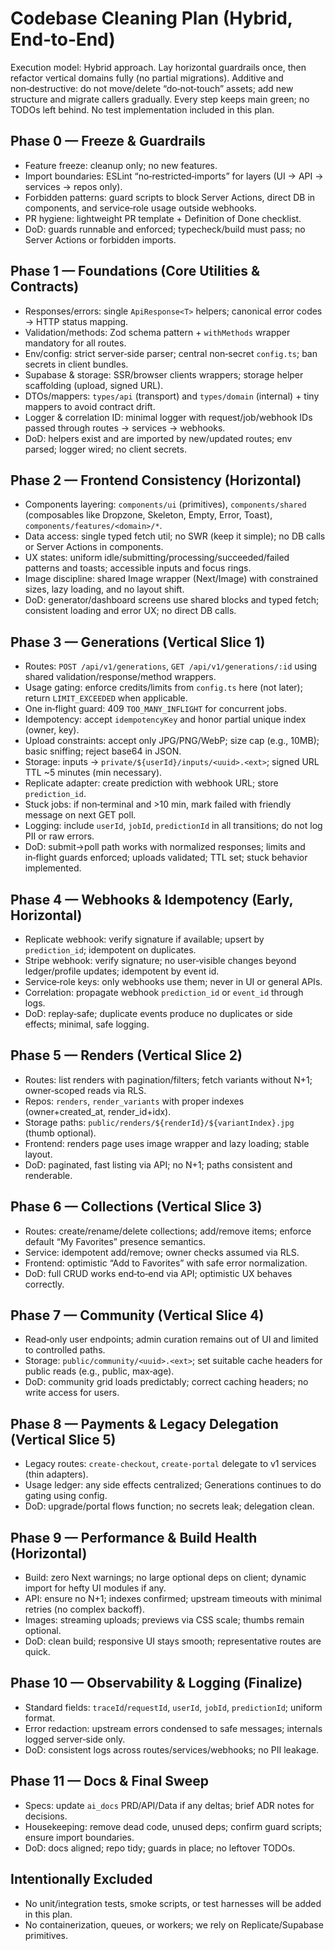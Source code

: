 # Codebase Cleaning Plan (Hybrid, End‑to‑End)

Execution model: Hybrid approach. Lay horizontal guardrails once, then refactor vertical domains fully (no partial migrations). Additive and non‑destructive: do not move/delete “do‑not‑touch” assets; add new structure and migrate callers gradually. Every step keeps main green; no TODOs left behind. No test implementation included in this plan.

## Phase 0 — Freeze & Guardrails
- Feature freeze: cleanup only; no new features.
- Import boundaries: ESLint “no‑restricted‑imports” for layers (UI → API → services → repos only).
- Forbidden patterns: guard scripts to block Server Actions, direct DB in components, and service‑role usage outside webhooks.
- PR hygiene: lightweight PR template + Definition of Done checklist.
- DoD: guards runnable and enforced; typecheck/build must pass; no Server Actions or forbidden imports.

## Phase 1 — Foundations (Core Utilities & Contracts)
- Responses/errors: single `ApiResponse<T>` helpers; canonical error codes → HTTP status mapping.
- Validation/methods: Zod schema pattern + `withMethods` wrapper mandatory for all routes.
- Env/config: strict server‑side parser; central non‑secret `config.ts`; ban secrets in client bundles.
- Supabase & storage: SSR/browser clients wrappers; storage helper scaffolding (upload, signed URL).
- DTOs/mappers: `types/api` (transport) and `types/domain` (internal) + tiny mappers to avoid contract drift.
- Logger & correlation ID: minimal logger with request/job/webhook IDs passed through routes → services → webhooks.
- DoD: helpers exist and are imported by new/updated routes; env parsed; logger wired; no client secrets.

## Phase 2 — Frontend Consistency (Horizontal)
- Components layering: `components/ui` (primitives), `components/shared` (composables like Dropzone, Skeleton, Empty, Error, Toast), `components/features/<domain>/*`.
- Data access: single typed fetch util; no SWR (keep it simple); no DB calls or Server Actions in components.
- UX states: uniform idle/submitting/processing/succeeded/failed patterns and toasts; accessible inputs and focus rings.
- Image discipline: shared Image wrapper (Next/Image) with constrained sizes, lazy loading, and no layout shift.
- DoD: generator/dashboard screens use shared blocks and typed fetch; consistent loading and error UX; no direct DB calls.

## Phase 3 — Generations (Vertical Slice 1)
- Routes: `POST /api/v1/generations`, `GET /api/v1/generations/:id` using shared validation/response/method wrappers.
- Usage gating: enforce credits/limits from `config.ts` here (not later); return `LIMIT_EXCEEDED` when applicable.
- One in‑flight guard: 409 `TOO_MANY_INFLIGHT` for concurrent jobs.
- Idempotency: accept `idempotencyKey` and honor partial unique index (owner, key).
- Upload constraints: accept only JPG/PNG/WebP; size cap (e.g., 10MB); basic sniffing; reject base64 in JSON.
- Storage: inputs → `private/${userId}/inputs/<uuid>.<ext>`; signed URL TTL ~5 minutes (min necessary).
- Replicate adapter: create prediction with webhook URL; store `prediction_id`.
- Stuck jobs: if non‑terminal and >10 min, mark failed with friendly message on next GET poll.
- Logging: include `userId`, `jobId`, `predictionId` in all transitions; do not log PII or raw errors.
- DoD: submit→poll path works with normalized responses; limits and in‑flight guards enforced; uploads validated; TTL set; stuck behavior implemented.

## Phase 4 — Webhooks & Idempotency (Early, Horizontal)
- Replicate webhook: verify signature if available; upsert by `prediction_id`; idempotent on duplicates.
- Stripe webhook: verify signature; no user‑visible changes beyond ledger/profile updates; idempotent by event id.
- Service‑role keys: only webhooks use them; never in UI or general APIs.
- Correlation: propagate webhook `prediction_id` or `event_id` through logs.
- DoD: replay‑safe; duplicate events produce no duplicates or side effects; minimal, safe logging.

## Phase 5 — Renders (Vertical Slice 2)
- Routes: list renders with pagination/filters; fetch variants without N+1; owner‑scoped reads via RLS.
- Repos: `renders`, `render_variants` with proper indexes (owner+created_at, render_id+idx).
- Storage paths: `public/renders/${renderId}/${variantIndex}.jpg` (thumb optional).
- Frontend: renders page uses image wrapper and lazy loading; stable layout.
- DoD: paginated, fast listing via API; no N+1; paths consistent and renderable.

## Phase 6 — Collections (Vertical Slice 3)
- Routes: create/rename/delete collections; add/remove items; enforce default “My Favorites” presence semantics.
- Service: idempotent add/remove; owner checks assumed via RLS.
- Frontend: optimistic “Add to Favorites” with safe error normalization.
- DoD: full CRUD works end‑to‑end via API; optimistic UX behaves correctly.

## Phase 7 — Community (Vertical Slice 4)
- Read‑only user endpoints; admin curation remains out of UI and limited to controlled paths.
- Storage: `public/community/<uuid>.<ext>`; set suitable cache headers for public reads (e.g., public, max‑age).
- DoD: community grid loads predictably; correct caching headers; no write access for users.

## Phase 8 — Payments & Legacy Delegation (Vertical Slice 5)
- Legacy routes: `create-checkout`, `create-portal` delegate to v1 services (thin adapters).
- Usage ledger: any side effects centralized; Generations continues to do gating using config.
- DoD: upgrade/portal flows function; no secrets leak; delegation clean.

## Phase 9 — Performance & Build Health (Horizontal)
- Build: zero Next warnings; no large optional deps on client; dynamic import for hefty UI modules if any.
- API: ensure no N+1; indexes confirmed; upstream timeouts with minimal retries (no complex backoff).
- Images: streaming uploads; previews via CSS scale; thumbs remain optional.
- DoD: clean build; responsive UI stays smooth; representative routes are quick.

## Phase 10 — Observability & Logging (Finalize)
- Standard fields: `traceId`/`requestId`, `userId`, `jobId`, `predictionId`; uniform format.
- Error redaction: upstream errors condensed to safe messages; internals logged server‑side only.
- DoD: consistent logs across routes/services/webhooks; no PII leakage.

## Phase 11 — Docs & Final Sweep
- Specs: update `ai_docs` PRD/API/Data if any deltas; brief ADR notes for decisions.
- Housekeeping: remove dead code, unused deps; confirm guard scripts; ensure import boundaries.
- DoD: docs aligned; repo tidy; guards in place; no leftover TODOs.

## Intentionally Excluded
- No unit/integration tests, smoke scripts, or test harnesses will be added in this plan.
- No containerization, queues, or workers; we rely on Replicate/Supabase primitives.

